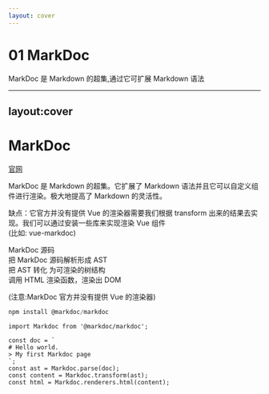 ```yaml
---
layout: cover
---
```

# 01 MarkDoc
<div class="flex justify-center">
<p class="w-71 text-center text-zinc-300">MarkDoc 是 Markdown 的超集,通过它可扩展 Markdown 语法</p>
</div>

---
layout:cover
---
# MarkDoc 

[官网](https://markdoc.dev/)

<div grid="~ cols-2 gap-4">

<div class="h-85 flex justify-center items-center">

<div v-if="$slidev.nav.clicks === 0" class="w-96 text-center">
<p>
MarkDoc 是 Markdown 的超集。它扩展了 Markdown 语法并且它可以自定义组件进行渲染。极大地提高了 Markdown 的灵活性。
</p>
<p>
<icon-park-solid-bad-two class="mr-4"/>缺点：它官方并没有提供 Vue 的渲染器需要我们根据 transform 出来的结果去实现。我们可以通过安装一些库来实现渲染 Vue 组件<br/>(比如: vue-markdoc)
</p>
</div>
<div v-if="$slidev.nav.clicks === 1">
MarkDoc 源码
</div>
<div v-if="$slidev.nav.clicks === 2">
把 MarkDoc 源码解析形成 AST
</div>
<div v-if="$slidev.nav.clicks === 3">
把 AST 转化 为可渲染的树结构
</div>
<div v-if="$slidev.nav.clicks === 4" class="text-center">
调用 HTML 渲染函数，渲染出 DOM
<p class="text-center">
(注意:MarkDoc 官方并没有提供 Vue 的渲染器)
</p>
</div>
</div>
<div class="flex justify-center flex-col h-85">

```js
npm install @markdoc/markdoc
```

```js{all|3-6|7|8|9}
import Markdoc from '@markdoc/markdoc';

const doc = `
# Hello world.
> My first Markdoc page
`;
const ast = Markdoc.parse(doc);
const content = Markdoc.transform(ast);
const html = Markdoc.renderers.html(content);
```
</div>

</div>